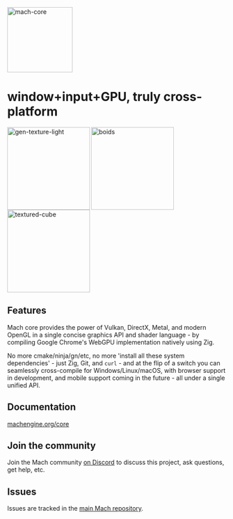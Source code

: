 <a href="https://machengine.org/pkg/mach-core">
    <picture>
        <source media="(prefers-color-scheme: dark)" srcset="https://machengine.org/assets/mach/core-full-dark.svg">
        <img alt="mach-core" src="https://machengine.org/assets/mach/core-full-light.svg" height="150px">
    </picture>
</a>

# window+input+GPU, truly cross-platform

<a href="https://user-images.githubusercontent.com/3173176/173177664-2ac9e90b-9429-4b09-aaf9-b80b53fee49f.gif"><img align="left" src="https://user-images.githubusercontent.com/3173176/173177664-2ac9e90b-9429-4b09-aaf9-b80b53fee49f.gif" alt="gen-texture-light" height="190px"></img></a>
<a href="https://user-images.githubusercontent.com/3173176/163936001-fd9eb918-7c29-4dcc-bfcb-5586f2ea1f9a.gif"><img align="left" src="https://user-images.githubusercontent.com/3173176/163936001-fd9eb918-7c29-4dcc-bfcb-5586f2ea1f9a.gif" alt="boids" height="190px"></img></a>
<a href="https://user-images.githubusercontent.com/3173176/173177646-a3f0982c-f07b-496f-947b-265bdc71ece9.gif"><img src="https://user-images.githubusercontent.com/3173176/173177646-a3f0982c-f07b-496f-947b-265bdc71ece9.gif" alt="textured-cube" height="190px"></img></a>

## Features

Mach core provides the power of Vulkan, DirectX, Metal, and modern OpenGL in a single concise graphics API and shader language - by compiling Google Chrome's WebGPU implementation natively using Zig.

No more cmake/ninja/gn/etc, no more 'install all these system dependencies' - just Zig, Git, and `curl` - and at the flip of a switch you can seamlessly cross-compile for Windows/Linux/macOS, with browser support in development, and mobile support coming in the future - all under a single unified API.

## Documentation

[machengine.org/core](https://machengine.org/core)

## Join the community

Join the Mach community [on Discord](https://discord.gg/XNG3NZgCqp) to discuss this project, ask questions, get help, etc.

## Issues

Issues are tracked in the [main Mach repository](https://github.com/hexops/mach/issues?q=is%3Aissue+is%3Aopen+label%3Acore).
